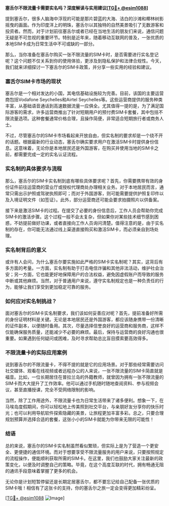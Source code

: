 **塞舌尔不限流量卡需要实名吗？深度解读与实用建议[[TG💪+ @esim1088](https://t.me/s/esim1088)]**

提到塞舌尔，很多人脑海中浮现的可能是那片碧蓝的大海、洁白的沙滩和椰林树影摇曳的画面。作为印度洋上的明珠，塞舌尔以其独特的自然美景吸引了无数游客和投资者。然而，对于计划前往塞舌尔或者已经在当地生活的朋友们来说，通信问题无疑是不可忽视的重要环节。特别是近年来，随着移动互联网的普及，一张优质的本地SIM卡成为日常生活中不可或缺的一部分。

那么，当你准备在塞舌尔购买一张不限流量的SIM卡时，是否需要进行实名登记呢？这个问题不仅关系到你的使用体验，更涉及到隐私保护和法律合规性。今天，我们就来详细探讨一下塞舌尔的SIM卡政策，并分享一些实用的经验和建议。

### 塞舌尔SIM卡市场的现状

塞舌尔是一个相对发达的小国，其电信基础设施较为完善。目前，该国的主要运营商包括Vodafone Seychelles和Airtel Seychelles等。这些运营商提供的服务种类丰富，从基础语音通话到高速数据流量一应俱全。尤其值得一提的是，为了满足国际游客的需求，许多运营商推出了针对短期用户的预付费SIM卡套餐，其中包括不限流量选项。这种套餐通常价格合理，且操作简便，非常适合短期旅行者或商务人士。

不过，尽管塞舌尔的SIM卡市场看起来开放自由，但实名制的要求却是一个绕不开的话题。根据最新的行业动态，塞舌尔确实要求用户在激活SIM卡时提供身份信息。这意味着，无论你是本地居民还是外国游客，在购买并使用当地的SIM卡之前，都需要完成一定的实名认证流程。

### 实名制的具体要求与流程

那么，塞舌尔的SIM卡实名制到底有哪些具体要求呢？首先，你需要携带有效的身份证件前往运营商的营业厅或授权代理商处办理相关业务。对于本地居民而言，通常只需出示护照或驾驶执照即可；而对于外国游客，则可能需要提供护照复印件以及入境证明文件（如签证）。此外，部分运营商还可能会要求拍摄照片以供备案。

接下来是激活SIM卡的过程。在提交了必要的身份信息后，工作人员会帮助你完成SIM卡的激活步骤。这个过程一般不会太复杂，但如果你对某些技术细节感到困惑，不妨提前做好功课，或者直接向工作人员询问清楚。值得注意的是，由于实名制的存在，你可能无法通过线上渠道直接购买和激活SIM卡，而必须亲自到场处理。

### 实名制背后的意义

或许有人会问，为什么塞舌尔要实施如此严格的SIM卡实名制呢？其实，这背后有多方面的考量。一方面，实名制有助于打击电信诈骗和其他非法活动，维护社会治安；另一方面，它也能更好地保障用户的合法权益，避免因虚假账户而导致的服务中断或其他麻烦。当然，对于普通用户来说，遵守实名制规定也是一种负责任的行为，能够让我们享受到更加稳定可靠的服务。

### 如何应对实名制挑战？

面对塞舌尔的SIM卡实名制要求，我们该如何妥善应对呢？首先，提前准备好所需的身份证明材料是关键。无论是本地居民还是外国游客，都应该随身携带一份清晰的证件副本，以便随时备用。其次，尽量选择信誉良好的运营商和服务商，这样不仅能确保服务质量，还能减少不必要的麻烦。最后，保持与运营商的良好沟通也很重要。如果遇到任何疑问或困难，及时寻求帮助总比盲目摸索要高效得多。

### 不限流量卡的实际应用案例

说到塞舌尔的不限流量卡，不得不提的就是它的应用场景。对于那些经常需要访问社交媒体、观看在线视频或者远程办公的人来说，一张不限流量的SIM卡简直就是福音。比如，一位长期居住在普拉兰岛的外籍教师，就曾因为拥有一张不限流量的SIM卡而大大提升了工作效率。他可以通过手机随时随地查阅资料、参与视频会议，甚至直播授课，完全不受网络限制的影响。

当然，除了工作用途外，不限流量卡也为日常生活带来了诸多便利。想象一下，在马埃岛度假期间，你可以轻松地上传美照到社交平台，与亲朋好友分享你的快乐时光；也可以利用导航软件探索隐藏的美景，让旅程更加丰富多彩。总之，只要合理规划预算并选择合适的套餐，这张小小的SIM卡就能为你带来无限的可能性！

### 结语

总的来说，塞舌尔的SIM卡实名制虽然看似繁琐，但实际上是为了营造一个更安全、更便捷的通信环境。而对于想要享受不限流量服务的用户来说，只要按照规定的流程操作，便能顺利获取所需的SIM卡。在这里，我们也鼓励大家关注最新的政策变化，以便及时调整自己的策略。毕竟，在这个高度互联的时代，拥有畅通无阻的通讯手段意味着掌握了更多的机会。

无论你是计划短暂停留还是长期定居塞舌尔，都不要忘记给自己配备一张优质的SIM卡哦！相信有了这张卡的支持，你的塞舌尔之旅一定会变得更加精彩纷呈。

[[TG💪+ @esim1088](https://t.me/s/esim1088) ![Image](https://i.postimg.cc/4NQfJmqS/Snipaste-2025-05-13-00-14-12.png)]
